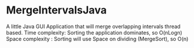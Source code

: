 # MergeIntervalsJava
A little Java GUI Application that will merge overlapping intervals thread based.
Time complexity: Sorting the application dominates, so O(nLogn)
Space complexity : Sorting will use Space on dividing (MergeSort), so O(n)

